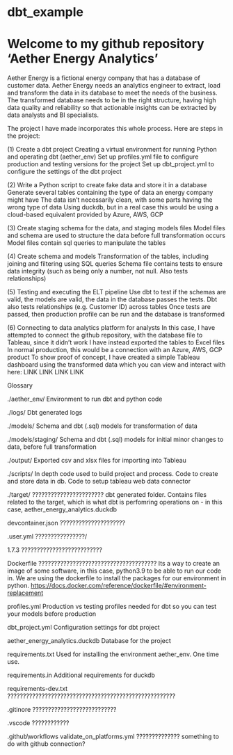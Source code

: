 # dbt_example

# Welcome to my github repository ‘Aether Energy Analytics’

Aether Energy is a fictional energy company that has a database of customer data. Aether Energy needs an analytics engineer to extract, load and transform the data in its database to meet the needs of the business. The transformed database needs to be in the right structure, having high data quality and reliability so that actionable insights can be extracted by data analysts and BI specialists.

The project I have made incorporates this whole process. Here are steps in the project:

(1) Create a dbt project 
Creating a virtual environment for running Python and operating dbt (aether_env)
Set up profiles.yml file to configure production and testing versions for the project 
Set up dbt_project.yml to configure the settings of the dbt project  

(2) Write a Python script to create fake data and store it in a database
Generate several tables containing the type of data an energy company might have
The data isn’t necessarily clean, with some parts having the wrong type of data 
Using duckdb, but in a real case this would be using a cloud-based equivalent provided by Azure, AWS, GCP 

(3) Create staging schema for the data, and staging models files 
Model files and schema are used to structure the data before full transformation occurs 
Model files contain sql queries to manipulate the tables 

(4) Create schema and models 
Transformation of the tables, including joining and filtering using SQL queries 
Schema file contains tests to ensure data integrity (such as being only a number, not null. Also tests relationships)

(5) Testing and executing the ELT pipeline 
Use dbt to test if the schemas are valid, the models are valid, the data in the database passes the tests. Dbt also tests relationships (e.g. Customer ID) across tables
Once tests are passed, then production profile can be run and the database is transformed 

(6) Connecting to data analytics platform for analysts 
In this case, I have attempted to connect the github repository, with the database file to Tableau, since it didn’t work I have instead exported the tables to Excel files 
In normal production, this would be a connection with an Azure, AWS, GCP product 
To show proof of concept, I have created a simple Tableau dashboard using the transformed data which you can view and interact with here: LINK LINK LINK LINK 










Glossary 

./aether_env/ 
Environment to run dbt and python code 

./logs/ 
Dbt generated logs 

./models/ 
Schema and dbt (.sql) models for transformation of data

./models/staging/ 
Schema and dbt (.sql) models for initial minor changes to data, before full transformation 

./output/ 
Exported csv and xlsx files for importing into Tableau 

./scripts/ 
In depth code used to build project and process. Code to create and store data in db. Code to setup tableau web data connector 

./target/ ??????????????????????? 
dbt generated folder. Contains files related to the target, which is what dbt is perfomring operations on - in this case, aether_energy_analytics.duckdb 

devcontainer.json ?????????????????????

.user.yml ????????????????/

1.7.3 ??????????????????????????

Dockerfile ??????????????????????????????????????
Its a way to create an image of some software, in this case, python3.9 to be able to run our code in. We are using the dockerfile to install the packages for our environment in python. 
https://docs.docker.com/reference/dockerfile/#environment-replacement


profiles.yml 
Production vs testing profiles needed for dbt so you can test your models before production 

dbt_project.yml
Configuration settings for dbt project 

aether_energy_analytics.duckdb 
Database for the project 

requirements.txt
Used for installing the environment aether_env. One time use.

requirements.in 
Additional requirements for duckdb 

requirements-dev.txt ??????????????????????????????????????????????????????

.gitinore ???????????????????????????

.vscode ????????????

.github\workflows validate_on_platforms.yml ??????????????
something to do with github connection?




<!-- Folder structure:
jaffle_shop_duck_db - folder for database + scripts + environment 
github = github stuff
.vscode = vscode stuff 
logs = dbt logs file that is auto generated 
models = part of database, make by hand, contains sql files, models 
staging = testing 
 
scripts = creating data and database and connecting it to dbt 
seeds = storage, csv files - not needed for cloud-based
target = output of your dbt functions, generated by your functions
venv = environment for running everything 
.devcontainer.json = ???

.sqlfluff
.sqlfluffgnore

.user.yml
dbt_project.yml = 
dbt-completion.bash

Dockerfile = ???

jaffleshop.duckdb

profiles.yml =  -->




<!-- - PROJECT GOALS 

- Name: dbt_project_learning
- Deadline: 05/07/2024
- Completed: 05/07/2024 (Functional but not clean)

Functional requirements:

* [X] Generate fake data (extract) (Python)
* [X] Create a database (load) (Python)
* [X] Create a dbt project (transform) (By hand)
* [X] Perform SQL queries on dbt (transform) (By hand, SQL)
* [X] Analyse the data and produce a report (Tableau)
* [ ] Delete the data and database afterwards
* [X] Accessible on github

Optional features:

* [ ] Connect to airflow or another tool 
* [ ] Connect to a cloud-based database like Redshift, Azure, Snowflake etc
* [ ] Do a data science or deeper analysis
* [ ] Automate the whole process with bat files or other approach - so .py files run automatically 

Learning goals: -->
